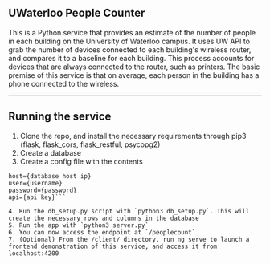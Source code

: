 ## UWaterloo People Counter

This is a Python service that provides an estimate of the number of people in each building on the University of Waterloo campus. It uses UW API to grab the number of devices connected to each building's wireless router, and compares it to a baseline for each building. This process accounts for devices that are always connected to the router, such as printers. The basic premise of this service is that on average, each person in the building has a phone connected to the wireless.

----

## Running the service

1. Clone the repo, and install the necessary requirements through pip3 (flask, flask_cors, flask_restful, psycopg2)
2. Create a database
3. Create a config file with the contents

```dbname={database name}
host={database host ip}
user={username}
password={password}
api={api key}```

4. Run the db_setup.py script with `python3 db_setup.py`. This will create the necessary rows and columns in the database
5. Run the app with `python3 server.py`
6. You can now access the endpoint at `/peoplecount`
7. (Optional) From the /client/ directory, run ng serve to launch a frontend demonstration of this service, and access it from localhost:4200